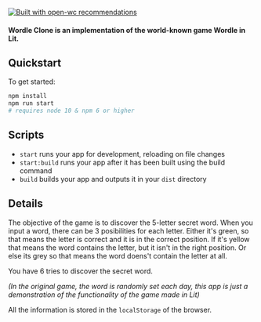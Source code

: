 [![Built with open-wc recommendations](https://img.shields.io/badge/built%20with-open--wc-blue.svg)](https://github.com/open-wc)

#### Wordle Clone is an implementation of the world-known game Wordle in Lit.

## Quickstart

To get started:

```bash
npm install
npm run start
# requires node 10 & npm 6 or higher
```

## Scripts

- `start` runs your app for development, reloading on file changes
- `start:build` runs your app after it has been built using the build command
- `build` builds your app and outputs it in your `dist` directory

## Details

The objective of the game is to discover the 5-letter secret word. When you input a word, there can be 3 posibilities for each letter. Either it's green, so that means the letter is correct and it is in the correct position. If it's yellow that means the word contains the letter, but it isn't in the right position. Or else its grey so that means the word doens't contain the letter at all.

You have 6 tries to discover the secret word.

_(In the original game, the word is randomly set each day, this app is just a demonstration of the functionality of the game made in Lit)_

All the information is stored in the `localStorage` of the browser.
